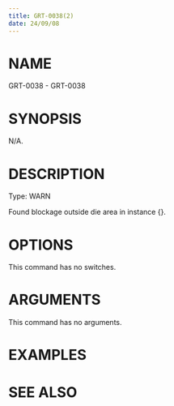 ```yaml
---
title: GRT-0038(2)
date: 24/09/08
---
```


# NAME

GRT-0038 - GRT-0038

# SYNOPSIS

N/A.

# DESCRIPTION

Type: WARN

Found blockage outside die area in instance {}.

# OPTIONS

This command has no switches.

# ARGUMENTS

This command has no arguments.

# EXAMPLES

# SEE ALSO
